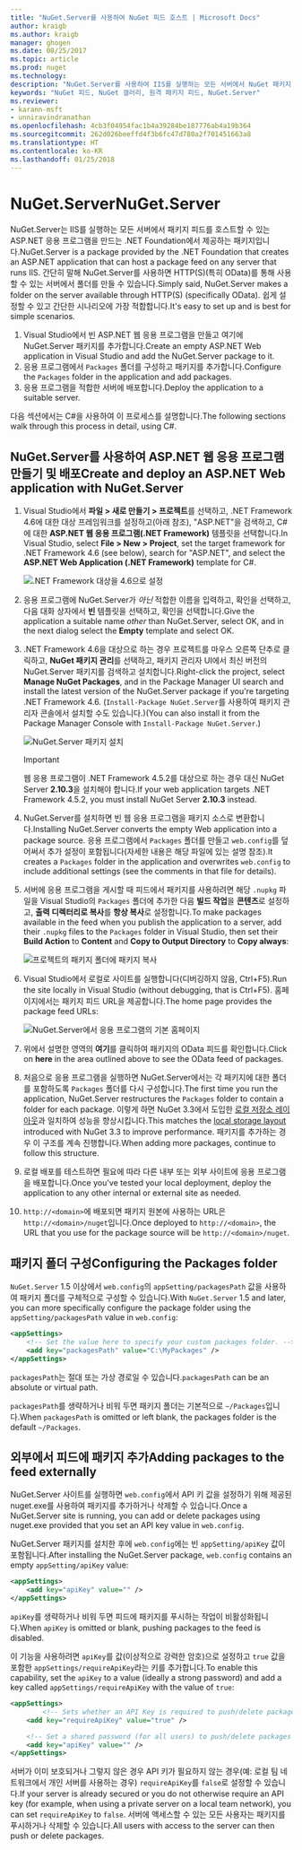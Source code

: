 ```yaml
---
title: "NuGet.Server를 사용하여 NuGet 피드 호스트 | Microsoft Docs"
author: kraigb
ms.author: kraigb
manager: ghogen
ms.date: 08/25/2017
ms.topic: article
ms.prod: nuget
ms.technology: 
description: "NuGet.Server를 사용하여 IIS를 실행하는 모든 서버에서 NuGet 패키지 피드를 만들고 호스트하는 방법입니다. OData 및 HTTP를 통해 패키지를 사용할 수 있습니다."
keywords: "NuGet 피드, NuGet 갤러리, 원격 패키지 피드, NuGet.Server"
ms.reviewer:
- karann-msft
- unniravindranathan
ms.openlocfilehash: 4cb3f04954fac1b4a39284be187776ab4a19b364
ms.sourcegitcommit: 262d026beeffd4f3b6fc47d780a2f701451663a8
ms.translationtype: HT
ms.contentlocale: ko-KR
ms.lasthandoff: 01/25/2018
---
```

# <a name="nugetserver"></a><span data-ttu-id="9a5d5-104">NuGet.Server</span><span class="sxs-lookup"><span data-stu-id="9a5d5-104">NuGet.Server</span></span>

<span data-ttu-id="9a5d5-105">NuGet.Server는 IIS를 실행하는 모든 서버에서 패키지 피드를 호스트할 수 있는 ASP.NET 응용 프로그램을 만드는 .NET Foundation에서 제공하는 패키지입니다.</span><span class="sxs-lookup"><span data-stu-id="9a5d5-105">NuGet.Server is a package provided by the .NET Foundation that creates an ASP.NET application that can host a package feed on any server that runs IIS.</span></span> <span data-ttu-id="9a5d5-106">간단히 말해 NuGet.Server를 사용하면 HTTP(S)(특히 OData)를 통해 사용할 수 있는 서버에서 폴더를 만들 수 있습니다.</span><span class="sxs-lookup"><span data-stu-id="9a5d5-106">Simply said, NuGet.Server makes a folder on the server available through HTTP(S) (specifically OData).</span></span> <span data-ttu-id="9a5d5-107">쉽게 설정할 수 있고 간단한 시나리오에 가장 적합합니다.</span><span class="sxs-lookup"><span data-stu-id="9a5d5-107">It's easy to set up and is best for simple scenarios.</span></span>

1. <span data-ttu-id="9a5d5-108">Visual Studio에서 빈 ASP.NET 웹 응용 프로그램을 만들고 여기에 NuGet.Server 패키지를 추가합니다.</span><span class="sxs-lookup"><span data-stu-id="9a5d5-108">Create an empty ASP.NET Web application in Visual Studio and add the NuGet.Server package to it.</span></span>
1. <span data-ttu-id="9a5d5-109">응용 프로그램에서 `Packages` 폴더를 구성하고 패키지를 추가합니다.</span><span class="sxs-lookup"><span data-stu-id="9a5d5-109">Configure the `Packages` folder in the application and add packages.</span></span>
1. <span data-ttu-id="9a5d5-110">응용 프로그램을 적합한 서버에 배포합니다.</span><span class="sxs-lookup"><span data-stu-id="9a5d5-110">Deploy the application to a suitable server.</span></span>

<span data-ttu-id="9a5d5-111">다음 섹션에서는 C#을 사용하여 이 프로세스를 설명합니다.</span><span class="sxs-lookup"><span data-stu-id="9a5d5-111">The following sections walk through this process in detail, using C#.</span></span>

## <a name="create-and-deploy-an-aspnet-web-application-with-nugetserver"></a><span data-ttu-id="9a5d5-112">NuGet.Server를 사용하여 ASP.NET 웹 응용 프로그램 만들기 및 배포</span><span class="sxs-lookup"><span data-stu-id="9a5d5-112">Create and deploy an ASP.NET Web application with NuGet.Server</span></span>

1. <span data-ttu-id="9a5d5-113">Visual Studio에서 **파일 > 새로 만들기 > 프로젝트**를 선택하고, .NET Framework 4.6에 대한 대상 프레임워크를 설정하고(아래 참조), "ASP.NET"을 검색하고, C#에 대한 **ASP.NET 웹 응용 프로그램(.NET Framework)** 템플릿을 선택합니다.</span><span class="sxs-lookup"><span data-stu-id="9a5d5-113">In Visual Studio, select **File > New > Project**, set the target framework for .NET Framework 4.6 (see below), search for "ASP.NET", and select the **ASP.NET Web Application (.NET Framework)** template for C#.</span></span>

    ![.NET Framework 대상을 4.6으로 설정](media/Hosting_01-NuGet.Server-Set4.6.png)

1. <span data-ttu-id="9a5d5-115">응용 프로그램에 NuGet.Server가 *아닌* 적합한 이름을 입력하고, 확인을 선택하고, 다음 대화 상자에서 **빈** 템플릿을 선택하고, 확인을 선택합니다.</span><span class="sxs-lookup"><span data-stu-id="9a5d5-115">Give the application a suitable name *other* than NuGet.Server, select OK, and in the next dialog select the **Empty** template and select OK.</span></span>

1. <span data-ttu-id="9a5d5-116">.NET Framework 4.6을 대상으로 하는 경우 프로젝트를 마우스 오른쪽 단추로 클릭하고, **NuGet 패키지 관리**를 선택하고, 패키지 관리자 UI에서 최신 버전의 NuGet.Server 패키지를 검색하고 설치합니다.</span><span class="sxs-lookup"><span data-stu-id="9a5d5-116">Right-click the project, select **Manage NuGet Packages**, and in the Package Manager UI search and install the latest version of the NuGet.Server package if you're targeting .NET Framework 4.6.</span></span> <span data-ttu-id="9a5d5-117">(`Install-Package NuGet.Server`를 사용하여 패키지 관리자 콘솔에서 설치할 수도 있습니다.)</span><span class="sxs-lookup"><span data-stu-id="9a5d5-117">(You can also install it from the Package Manager Console with `Install-Package NuGet.Server`.)</span></span>

    ![NuGet.Server 패키지 설치](media/Hosting_02-NuGet.Server-Package.png)

    > [!Important]
    > <span data-ttu-id="9a5d5-119">웹 응용 프로그램이 .NET Framework 4.5.2를 대상으로 하는 경우 대신 NuGet Server **2.10.3**을 설치해야 합니다.</span><span class="sxs-lookup"><span data-stu-id="9a5d5-119">If your web application targets .NET Framework 4.5.2, you must install NuGet Server **2.10.3** instead.</span></span>

1. <span data-ttu-id="9a5d5-120">NuGet.Server를 설치하면 빈 웹 응용 프로그램을 패키지 소스로 변환합니다.</span><span class="sxs-lookup"><span data-stu-id="9a5d5-120">Installing NuGet.Server converts the empty Web application into a package source.</span></span> <span data-ttu-id="9a5d5-121">응용 프로그램에서 `Packages` 폴더를 만들고 `web.config`를 덮어써서 추가 설정이 포함됩니다(자세한 내용은 해당 파일에 있는 설명 참조).</span><span class="sxs-lookup"><span data-stu-id="9a5d5-121">It creates a `Packages` folder in the application and overwrites `web.config` to include additional settings (see the comments in that file for details).</span></span>

1. <span data-ttu-id="9a5d5-122">서버에 응용 프로그램을 게시할 때 피드에서 패키지를 사용하려면 해당 `.nupkg` 파일을 Visual Studio의 `Packages` 폴더에 추가한 다음 **빌드 작업**을 **콘텐츠**로 설정하고, **출력 디렉터리로 복사**를 **항상 복사**로 설정합니다.</span><span class="sxs-lookup"><span data-stu-id="9a5d5-122">To make packages available in the feed when you publish the application to a server, add their `.nupkg` files to the `Packages` folder in Visual Studio, then set their **Build Action** to **Content** and **Copy to Output Directory** to **Copy always**:</span></span>

    ![프로젝트의 패키지 폴더에 패키지 복사](media/Hosting_03-NuGet.Server-Package-Folder.png)

1. <span data-ttu-id="9a5d5-124">Visual Studio에서 로컬로 사이트를 실행합니다(디버깅하지 않음, Ctrl+F5).</span><span class="sxs-lookup"><span data-stu-id="9a5d5-124">Run the site locally in Visual Studio (without debugging, that is Ctrl+F5).</span></span> <span data-ttu-id="9a5d5-125">홈페이지에서는 패키지 피드 URL을 제공합니다.</span><span class="sxs-lookup"><span data-stu-id="9a5d5-125">The home page provides the package feed URLs:</span></span>

    ![NuGet.Server에서 응용 프로그램의 기본 홈페이지](media/Hosting_04-NuGet.Server-FeedHomePage.png)

1. <span data-ttu-id="9a5d5-127">위에서 설명한 영역의 **여기**를 클릭하여 패키지의 OData 피드를 확인합니다.</span><span class="sxs-lookup"><span data-stu-id="9a5d5-127">Click on **here** in the area outlined above to see the OData feed of packages.</span></span>

1. <span data-ttu-id="9a5d5-128">처음으로 응용 프로그램을 실행하면 NuGet.Server에서는 각 패키지에 대한 폴더를 포함하도록 `Packages` 폴더를 다시 구성합니다.</span><span class="sxs-lookup"><span data-stu-id="9a5d5-128">The first time you run the application, NuGet.Server restructures the `Packages` folder to contain a folder for each package.</span></span> <span data-ttu-id="9a5d5-129">이렇게 하면 NuGet 3.3에서 도입한 [로컬 저장소 레이아웃](http://blog.nuget.org/20151118/nuget-3.3.html#folder-based-repository-commands)과 일치하여 성능을 향상시킵니다.</span><span class="sxs-lookup"><span data-stu-id="9a5d5-129">This matches the [local storage layout](http://blog.nuget.org/20151118/nuget-3.3.html#folder-based-repository-commands) introduced with NuGet 3.3 to improve performance.</span></span> <span data-ttu-id="9a5d5-130">패키지를 추가하는 경우 이 구조를 계속 진행합니다.</span><span class="sxs-lookup"><span data-stu-id="9a5d5-130">When adding more packages, continue to follow this structure.</span></span>

1. <span data-ttu-id="9a5d5-131">로컬 배포를 테스트하면 필요에 따라 다른 내부 또는 외부 사이트에 응용 프로그램을 배포합니다.</span><span class="sxs-lookup"><span data-stu-id="9a5d5-131">Once you've tested your local deployment, deploy the application to any other internal or external site as needed.</span></span>
1. <span data-ttu-id="9a5d5-132">`http://<domain>`에 배포되면 패키지 원본에 사용하는 URL은 `http://<domain>/nuget`입니다.</span><span class="sxs-lookup"><span data-stu-id="9a5d5-132">Once deployed to `http://<domain>`, the URL that you use for the package source will be `http://<domain>/nuget`.</span></span>

## <a name="configuring-the-packages-folder"></a><span data-ttu-id="9a5d5-133">패키지 폴더 구성</span><span class="sxs-lookup"><span data-stu-id="9a5d5-133">Configuring the Packages folder</span></span>

<span data-ttu-id="9a5d5-134">`NuGet.Server` 1.5 이상에서 `web.config`의 `appSetting/packagesPath` 값을 사용하여 패키지 폴더를 구체적으로 구성할 수 있습니다.</span><span class="sxs-lookup"><span data-stu-id="9a5d5-134">With `NuGet.Server` 1.5 and later, you can more specifically configure the package folder using the `appSetting/packagesPath` value in `web.config`:</span></span>

```xml
<appSettings>
    <!-- Set the value here to specify your custom packages folder. -->
    <add key="packagesPath" value="C:\MyPackages" />
</appSettings>
```

<span data-ttu-id="9a5d5-135">`packagesPath`는 절대 또는 가상 경로일 수 있습니다.</span><span class="sxs-lookup"><span data-stu-id="9a5d5-135">`packagesPath` can be an absolute or virtual path.</span></span>

<span data-ttu-id="9a5d5-136">`packagesPath`를 생략하거나 비워 두면 패키지 폴더는 기본적으로 `~/Packages`입니다.</span><span class="sxs-lookup"><span data-stu-id="9a5d5-136">When `packagesPath` is omitted or left blank, the packages folder is the default `~/Packages`.</span></span>

## <a name="adding-packages-to-the-feed-externally"></a><span data-ttu-id="9a5d5-137">외부에서 피드에 패키지 추가</span><span class="sxs-lookup"><span data-stu-id="9a5d5-137">Adding packages to the feed externally</span></span>

<span data-ttu-id="9a5d5-138">NuGet.Server 사이트를 실행하면 `web.config`에서 API 키 값을 설정하기 위해 제공된 nuget.exe를 사용하여 패키지를 추가하거나 삭제할 수 있습니다.</span><span class="sxs-lookup"><span data-stu-id="9a5d5-138">Once a NuGet.Server site is running, you can add or delete packages using nuget.exe provided that you set an API key value in `web.config`.</span></span>

<span data-ttu-id="9a5d5-139">NuGet.Server 패키지를 설치한 후에 `web.config`에는 빈 `appSetting/apiKey` 값이 포함됩니다.</span><span class="sxs-lookup"><span data-stu-id="9a5d5-139">After installing the NuGet.Server package, `web.config` contains an empty `appSetting/apiKey` value:</span></span>

```xml
<appSettings>
    <add key="apiKey" value="" />
</appSettings>
```

<span data-ttu-id="9a5d5-140">`apiKey`를 생략하거나 비워 두면 피드에 패키지를 푸시하는 작업이 비활성화됩니다.</span><span class="sxs-lookup"><span data-stu-id="9a5d5-140">When `apiKey` is omitted or blank, pushing packages to the feed is disabled.</span></span>

<span data-ttu-id="9a5d5-141">이 기능을 사용하려면 `apiKey`를 값(이상적으로 강력한 암호)으로 설정하고 `true` 값을 포함한 `appSettings/requireApiKey`라는 키를 추가합니다.</span><span class="sxs-lookup"><span data-stu-id="9a5d5-141">To enable this capability, set the `apiKey` to a value (ideally a strong password) and add a key called `appSettings/requireApiKey` with the value of `true`:</span></span>

```xml
<appSettings>
        <!-- Sets whether an API Key is required to push/delete packages -->
    <add key="requireApiKey" value="true" />

    <!-- Set a shared password (for all users) to push/delete packages -->
    <add key="apiKey" value="" />
</appSettings>
```

<span data-ttu-id="9a5d5-142">서버가 이미 보호되거나 그렇지 않은 경우 API 키가 필요하지 않는 경우(예: 로컬 팀 네트워크에서 개인 서버를 사용하는 경우) `requireApiKey`를 `false`로 설정할 수 있습니다.</span><span class="sxs-lookup"><span data-stu-id="9a5d5-142">If your server is already secured or you do not otherwise require an API key (for example, when using a private server on a local team network), you can set `requireApiKey` to `false`.</span></span> <span data-ttu-id="9a5d5-143">서버에 액세스할 수 있는 모든 사용자는 패키지를 푸시하거나 삭제할 수 있습니다.</span><span class="sxs-lookup"><span data-stu-id="9a5d5-143">All users with access to the server can then push or delete packages.</span></span>